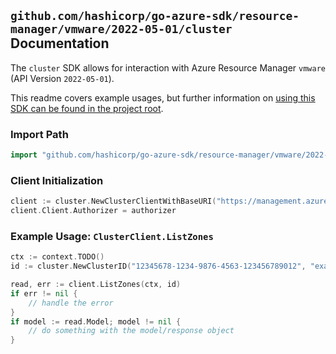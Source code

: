 
## `github.com/hashicorp/go-azure-sdk/resource-manager/vmware/2022-05-01/cluster` Documentation

The `cluster` SDK allows for interaction with Azure Resource Manager `vmware` (API Version `2022-05-01`).

This readme covers example usages, but further information on [using this SDK can be found in the project root](https://github.com/hashicorp/go-azure-sdk/tree/main/docs).

### Import Path

```go
import "github.com/hashicorp/go-azure-sdk/resource-manager/vmware/2022-05-01/cluster"
```


### Client Initialization

```go
client := cluster.NewClusterClientWithBaseURI("https://management.azure.com")
client.Client.Authorizer = authorizer
```


### Example Usage: `ClusterClient.ListZones`

```go
ctx := context.TODO()
id := cluster.NewClusterID("12345678-1234-9876-4563-123456789012", "example-resource-group", "privateCloudValue", "clusterValue")

read, err := client.ListZones(ctx, id)
if err != nil {
	// handle the error
}
if model := read.Model; model != nil {
	// do something with the model/response object
}
```
